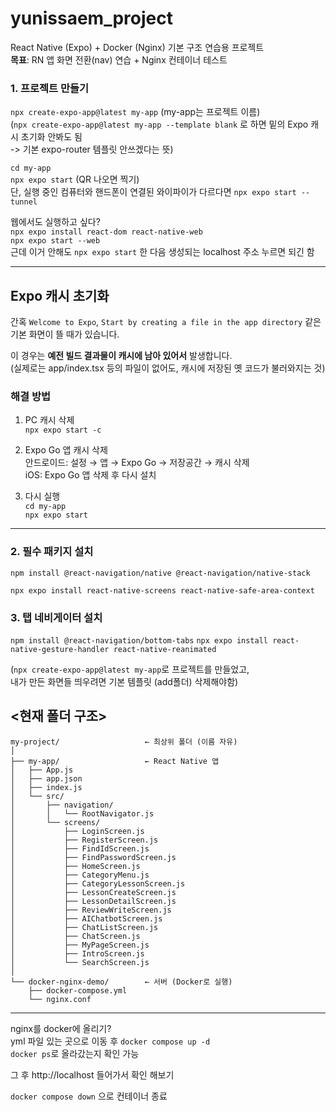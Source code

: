 # yunissaem_project

React Native (Expo) + Docker (Nginx) 기본 구조 연습용 프로젝트  
**목표**: RN 앱 화면 전환(nav) 연습 + Nginx 컨테이너 테스트  

### 1. 프로젝트 만들기

`npx create-expo-app@latest my-app` (my-app는 프로젝트 이름)<br>
(`npx create-expo-app@latest my-app --template blank` 로 하면 밑의 Expo 캐시 초기화 안봐도 됨<br>
-> 기본 expo-router 템플릿 안쓰겠다는 뜻)

`cd my-app`<br>`npx expo start` (QR 나오면 찍기)<br>
단, 실행 중인 컴퓨터와 핸드폰이 연결된 와이파이가 다르다면
`npx expo start --tunnel`

웹에서도 실행하고 싶다?<br>
`npx expo install react-dom react-native-web`<br>
`npx expo start --web`<br>
근데 이거 안해도 `npx expo start` 한 다음 생성되는 localhost 주소 누르면 되긴 함

---
## Expo 캐시 초기화

간혹 `Welcome to Expo`, `Start by creating a file in the app directory` 같은 기본 화면이 뜰 때가 있습니다.  

이 경우는 **예전 빌드 결과물이 캐시에 남아 있어서** 발생합니다.  
(실제로는 app/index.tsx 등의 파일이 없어도, 캐시에 저장된 옛 코드가 불러와지는 것)

### 해결 방법

1) PC 캐시 삭제<br>
`npx expo start -c`

2) Expo Go 앱 캐시 삭제<br>
안드로이드:
설정 → 앱 → Expo Go → 저장공간 → 캐시 삭제<br>
iOS: Expo Go 앱 삭제 후 다시 설치

3) 다시 실행<br>
`cd my-app`<br>
`npx expo start`
---

### 2. 필수 패키지 설치
`npm install @react-navigation/native @react-navigation/native-stack`

`npx expo install react-native-screens react-native-safe-area-context`


### 3. 탭 네비게이터 설치
`npm install @react-navigation/bottom-tabs`
`npx expo install react-native-gesture-handler react-native-reanimated`

(`npx create-expo-app@latest my-app`로 프로젝트를 만들었고, <br>내가 만든 화면들 띄우려면 기본 템플릿 (add폴더) 삭제해야함)

## <현재 폴더 구조>
```
my-project/                   ← 최상위 폴더 (이름 자유)
│
├── my-app/                   ← React Native 앱
│   ├── App.js
│   ├── app.json
│   ├── index.js
│   └── src/
│       ├── navigation/
│       │   └── RootNavigator.js
│       └── screens/
│           ├── LoginScreen.js
│           ├── RegisterScreen.js
│           ├── FindIdScreen.js
│           ├── FindPasswordScreen.js
│           ├── HomeScreen.js
│           ├── CategoryMenu.js
│           ├── CategoryLessonScreen.js
│           ├── LessonCreateScreen.js
│           ├── LessonDetailScreen.js
│           ├── ReviewWriteScreen.js
│           ├── AIChatbotScreen.js
│           ├── ChatListScreen.js
│           ├── ChatScreen.js
│           ├── MyPageScreen.js
│           ├── IntroScreen.js
│           └── SearchScreen.js
│
└── docker-nginx-demo/        ← 서버 (Docker로 실행)
    ├── docker-compose.yml
    └── nginx.conf
```
---

nginx를 docker에 올리기?<br>yml 파일 있는 곳으로 이동 후 `docker compose up -d`<br>
`docker ps`로 올라갔는지 확인 가능

그 후 http://localhost 들어가서 확인 해보기

`docker compose down` 으로 컨테이너 종료